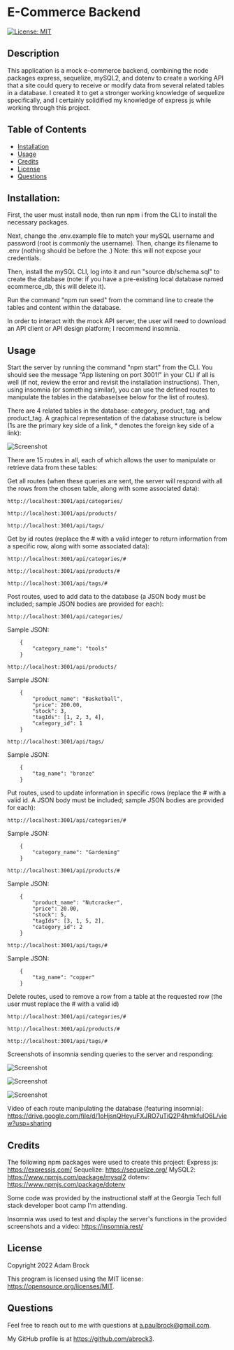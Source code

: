 # E-Commerce Backend
[![License: MIT](https://img.shields.io/badge/License-MIT-yellow.svg)](https://opensource.org/licenses/MIT)

## Description

This application is a mock e-commerce backend, combining the node packages express, sequelize, mySQL2, and dotenv to create a working API that a site could query to receive or modify data from several related tables in a database. I created it to get a stronger working knowledge of sequelize specifically, and I certainly solidified my knowledge of express js while working through this project.

## Table of Contents

- [Installation](#installation)
- [Usage](#usage)
- [Credits](#credits)
- [License](#license)
- [Questions](#questions)

    
## Installation:

First, the user must install node, then run npm i from the CLI to install the necessary packages. 

Next, change the .env.example file to match your mySQL username and password (root is commonly the username). Then, change its filename to .env (nothing should be before the .) Note: this will not expose your credentials.

Then, install the mySQL CLI, log into it and run "source db/schema.sql" to create the database (note: if you have a pre-existing local database named ecommerce_db, this will delete it).

Run the command "npm run seed" from the command line to create the tables and content within the database.

In order to interact with the mock API server, the user will need to download an API client or API design platform; I recommend insomnia.

## Usage

Start the server by running the command "npm start" from the CLI. You should see the message "App listening on port 3001!" in your CLI if all is well (if not, review the error and revisit the installation instructions). Then, using insomnia (or something similar), you can use the defined routes  to manipulate the tables in the database(see below for the list of routes).

There are 4 related tables in the database: category, product, tag, and product_tag. A graphical representation of the database structure is below (1s are the primary key side of a link, * denotes the foreign key side of a link):

![Screenshot](assets/images/db-structure.jpg?raw=true "Database Structure")

There are 15 routes in all, each of which allows the user to manipulate or retrieve data from these tables:

Get all routes (when these queries are sent, the server will respond with all the rows from the chosen table, along with some associated data):
```
http://localhost:3001/api/categories/
```
```
http://localhost:3001/api/products/
```
```
http://localhost:3001/api/tags/
```
Get by id routes (replace the # with a valid integer to return information from a specific row, along with some associated data):
```
http://localhost:3001/api/categories/#
```
```
http://localhost:3001/api/products/#
```
```
http://localhost:3001/api/tags/#
```

Post routes, used to add data to the database (a JSON body must be included; sample JSON bodies are provided for each):
```
http://localhost:3001/api/categories/
```
Sample JSON:
```
    {
        "category_name": "tools" 
    }
```
```
http://localhost:3001/api/products/
```
Sample JSON:
```
    {
        "product_name": "Basketball",
        "price": 200.00,
        "stock": 3,
        "tagIds": [1, 2, 3, 4],
        "category_id": 1
    }
```
```
http://localhost:3001/api/tags/
```
Sample JSON:
```
    {
        "tag_name": "bronze"
    }
```

Put routes, used to update information in specific rows (replace the # with a valid id. A JSON body must be included; sample JSON bodies are provided for each):
```
http://localhost:3001/api/categories/#
```
Sample JSON:
```
    {
        "category_name": "Gardening" 
    }
```
```
http://localhost:3001/api/products/#
```
Sample JSON:
```
    {
        "product_name": "Nutcracker",
        "price": 20.00,
        "stock": 5,
        "tagIds": [3, 1, 5, 2],
        "category_id": 2
    }
```
```
http://localhost:3001/api/tags/#
```
Sample JSON:
```
    {
        "tag_name": "copper"
    }
```

Delete routes, used to remove a row from a table at the requested row (the user must replace the # with a valid id)
```
http://localhost:3001/api/categories/#
```
```
http://localhost:3001/api/products/#
```
```
http://localhost:3001/api/tags/#
```

Screenshots of insomnia sending queries to the server and responding:

![Screenshot](assets/images/Screenshot1.jpg?raw=true "Screenshot 1")

![Screenshot](assets/images/Screenshot2.jpg?raw=true "Screenshot 2")

![Screenshot](assets/images/Screenshot3.jpg?raw=true "Screenshot 3")


Video of each route manipulating the database (featuring insomnia): https://drive.google.com/file/d/1oHjsnQHeyuFXJRO7uTiQ2P4hmkfulO6L/view?usp=sharing

## Credits

The following npm packages were used to create this project:
Express js: https://expressjs.com/
Sequelize: https://sequelize.org/
MySQL2: https://www.npmjs.com/package/mysql2
dotenv: https://www.npmjs.com/package/dotenv

Some code was provided by the instructional staff at the Georgia Tech full stack developer boot camp I'm attending.

Insomnia was used to test and display the server's functions in the provided screenshots and a video: https://insomnia.rest/

## License

Copyright 2022 Adam Brock
      
This program is licensed using the MIT license: https://opensource.org/licenses/MIT.

## Questions

Feel free to reach out to me with questions at a.paulbrock@gmail.com.

My GitHub profile is at https://github.com/abrock3.
